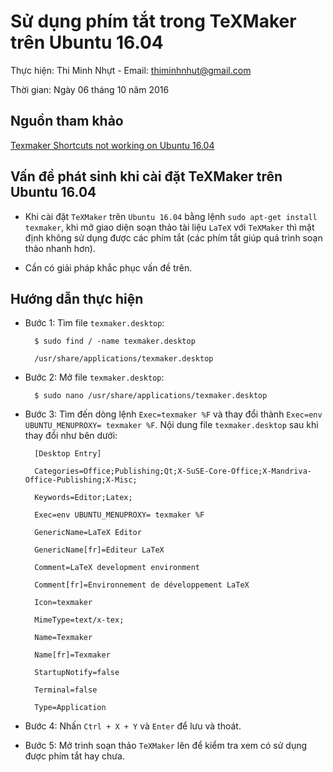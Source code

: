 # Sử dụng phím tắt trong TeXMaker trên Ubuntu 16.04

Thực hiện: Thi Minh Nhựt - Email: thiminhnhut@gmail.com

Thời gian: Ngày 06 tháng 10 năm 2016

## Nguồn tham khảo

[Texmaker Shortcuts not working on Ubuntu 16.04](http://askubuntu.com/questions/786280/texmaker-shortcuts-not-working-on-ubuntu-16-04)

## Vấn đề phát sinh khi cài đặt TeXMaker trên Ubuntu 16.04

* Khi cài đặt `TeXMaker` trên `Ubuntu 16.04` bằng lệnh `sudo apt-get install texmaker`, khi mở giao diện 
soạn thảo tài liệu `LaTeX` với `TeXMaker` thì mặt định không sử dụng được các phím tắt (các phím tắt giúp 
quá trình soạn thảo nhanh hơn).

* Cần có giải pháp khắc phục vấn đề trên.

## Hướng dẫn thực hiện

* Bước 1: Tìm file `texmaker.desktop`:

		$ sudo find / -name texmaker.desktop
		
		/usr/share/applications/texmaker.desktop
		
* Bước 2: Mở file `texmaker.desktop`:

		$ sudo nano /usr/share/applications/texmaker.desktop
		
* Bước 3: Tìm đến dòng lệnh `Exec=texmaker %F` và thay đổi thành `Exec=env UBUNTU_MENUPROXY= texmaker %F`. 
Nội dung file `texmaker.desktop` sau khi thay đổi như bên dưới:

		[Desktop Entry]
		
		Categories=Office;Publishing;Qt;X-SuSE-Core-Office;X-Mandriva-Office-Publishing;X-Misc;
			
		Keywords=Editor;Latex;
		
		Exec=env UBUNTU_MENUPROXY= texmaker %F
		
		GenericName=LaTeX Editor
		
		GenericName[fr]=Editeur LaTeX
		
		Comment=LaTeX development environment
		
		Comment[fr]=Environnement de développement LaTeX
		
		Icon=texmaker
		
		MimeType=text/x-tex;
		
		Name=Texmaker
		
		Name[fr]=Texmaker
		
		StartupNotify=false
		
		Terminal=false
		
		Type=Application

* Bước 4: Nhấn `Ctrl + X + Y` và `Enter` để lưu và thoát.

* Bước 5: Mở trình soạn thảo `TeXMaker` lên để kiểm tra xem có sử dụng được phím tắt hay chưa.
